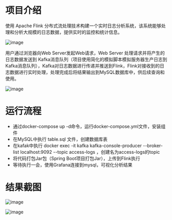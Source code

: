# 项目介绍
使用 Apache Flink 分布式流处理技术构建一个实时日志分析系统，该系统能够处理和分析大规模的日志数据，提供实时的监控和统计信息。

![image](https://github.com/user-attachments/assets/64f6bafc-fd31-4f1c-862d-a85b0c8409bd)

用户通过浏览器向Web Server发起Web请求，Web Server 处理请求并将产生的日志数据发送到 Kafka消息队列（项目使用简化的模拟脚本模拟服务器生产日志到Kafka消息队列），Kafka对日志数据进行传递并推送到Flink，Flink对接收到的日志数据进行实时处理，处理完成后将结果输出到MySQL数据库中，供后续查询和使用。

![image](https://github.com/user-attachments/assets/5373541b-eced-4fc7-a24b-483ce4af09b1)


# 运行流程
- 通过docker-compose up -d命令，运行docker-compose.yml文件，安装组件
- 在MySQL中执行 table.sql 文件，创建数据库表
- 在kafak中执行 docker exec -it kafka kafka-console-producer --broker-list localhost:9092 --topic access-logs ，创建名为access-logs的topic
- 将代码打包Jar包（Spring Boot项目打包Jar），上传到Flink执行
- 等待执行一会，使用Grafana连接到mysql，可视化分析结果

# 结果截图
![image](https://github.com/user-attachments/assets/115404b0-eb54-4e0f-bc2d-68d9d0817e7b)

![image](https://github.com/user-attachments/assets/ca24885f-e3e5-4ea1-b5bb-90ade048d4ac)
